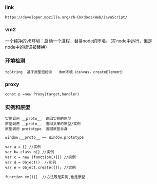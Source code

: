 ### link
```
https://developer.mozilla.org/zh-CN/docs/Web/JavaScript/
```

### vm2
一个纯净的v8环境：启动一个进程，替换node的环境。（在node中运行，但是node中的标识被替换）

### 环境检测
```
toString  基于原型链检测   dom环境（canvas，createElement）
```

### proxy
```
const p =new Proxy(target,handler)
```

### 实例和原型

```
实例调用 __proto__  返回实例的原型
原型调用 __proto__  返回父亲的原型/实例
原型调用 prototype  返回原型自身

window.__proto__ == Window.prototype

var a = {} //实例
var b= class b{} //实例
var c = new (function(){}) //实例
var d = Object()  //实例
var e = Object.create({}); //实例

function xx(){}  //方法既是实例,也是原型
```